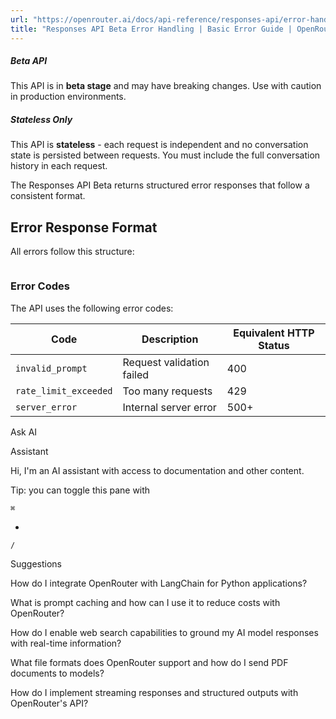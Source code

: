 ```yaml
---
url: "https://openrouter.ai/docs/api-reference/responses-api/error-handling"
title: "Responses API Beta Error Handling | Basic Error Guide | OpenRouter | Documentation"
---
```


##### Beta API

This API is in **beta stage** and may have breaking changes. Use with caution in production environments.

##### Stateless Only

This API is **stateless** \- each request is independent and no conversation state is persisted between requests. You must include the full conversation history in each request.

The Responses API Beta returns structured error responses that follow a consistent format.

## Error Response Format

All errors follow this structure:

```code-block text-sm

```

### Error Codes

The API uses the following error codes:

| Code | Description | Equivalent HTTP Status |
| --- | --- | --- |
| `invalid_prompt` | Request validation failed | 400 |
| `rate_limit_exceeded` | Too many requests | 429 |
| `server_error` | Internal server error | 500+ |

Ask AI

Assistant

Hi, I'm an AI assistant with access to documentation and other content.

Tip: you can toggle this pane with

`⌘`

+

`/`

Suggestions

How do I integrate OpenRouter with LangChain for Python applications?

What is prompt caching and how can I use it to reduce costs with OpenRouter?

How do I enable web search capabilities to ground my AI model responses with real-time information?

What file formats does OpenRouter support and how do I send PDF documents to models?

How do I implement streaming responses and structured outputs with OpenRouter's API?
